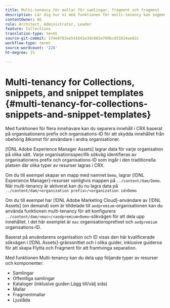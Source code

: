 ```yaml
---
title: Multi-tenancy för mallar för samlingar, fragment och fragment
description: Lär dig hur ni med funktionen för multi-tenancy kan segmentera innehåll i CRX-databasen baserat på kundorganisationen för att förhindra obehörig åtkomst.
contentOwner: AG
role: Architect, Administrator, Leader
feature: Collections
translation-type: tm+mt
source-git-commit: 174e0703ae541641e3dc602e700bcd31624ae62c
workflow-type: tm+mt
source-wordcount: '224'
ht-degree: 1%

---
```



# Multi-tenancy for Collections, snippets, and snippet templates {#multi-tenancy-for-collections-snippets-and-snippet-templates}

Med funktionen för flera innehavare kan du separera innehåll i CRX baserat på organisationens prefix och organisations-ID för att skydda innehållet från obehörig åtkomst för användare i andra organisationer.

[!DNL Adobe Experience Manager Assets] lagrar data för varje organisation på olika sätt. Varje organisationsspecifik sökväg identifieras av organisationens prefix och organisations-ID
som ingår i den traditionella platsen där olika typer av resurser lagras i CRX.

Om du till exempel skapar en mapp med namnet `Demo`, lagrar [!DNL Experience Manager]-resurser vanligtvis mappen på `../content/dam/Demo`. När multi-tenancy är aktiverat kan du nu lagra data på `../content/dam/<organization prefix>/<organization id>Demo`

Om du till exempel har [!DNL Adobe Marketing Cloud]-användare av [!DNL Assets] (on demand) som är tilldelade till `aodpremium`-organisationen kan du använda funktionen multi-tenancy för att konfigurera `../content/dam/<mac>/<aodpremium>Demo`-sökvägen för att dela upp innehållet. I det här exemplet är `mac` organisationsprefixet och `aodpremium` organisations-ID.

Baserat på användarens organisation och ID visas den här kvalificerade sökvägen i [!DNL Assets]-gränssnittet och i olika guider, inklusive guiderna för att skapa Flytta och Fragment för att framtvinga separation.

Med funktionen Multi-tenancy kan du dela upp följande typer av resurser och komponenter:

* Samlingar
* Offentliga samlingar
* Kataloger (inklusive guiden Lägg till/välj sida)
* Mallar
* Fragmentmallar
* Ljuslåda
